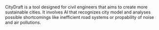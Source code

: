 CityDraft is a tool designed for civil engineers that aims to create more sustainable cities.
It involves AI that recognizes city model and analyses possible shortcomings like inefficient road systems
or propability of noise and air pollutions.
